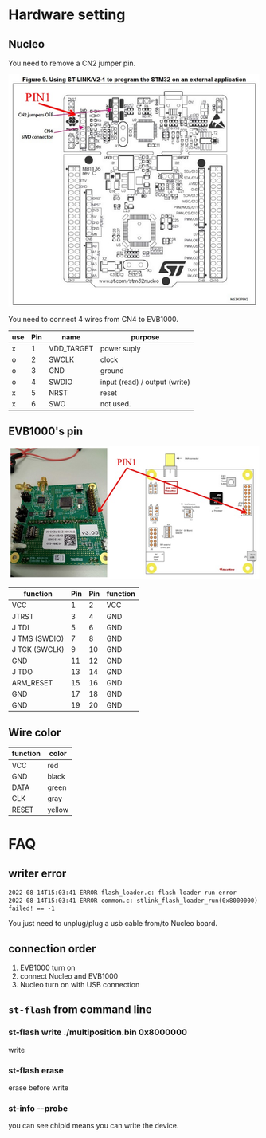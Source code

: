 # Hardware setting

## Nucleo

You need to remove a CN2 jumper pin.

![nucleo flash](fig/001_nucleo_flash.jpg)

You need to connect 4 wires from CN4 to EVB1000.

| use | Pin | name       | purpose                       |
|-----|-----|------------|-------------------------------|
| x   | 1   | VDD_TARGET | power suply                   |
| o   | 2   | SWCLK      | clock                         |
| o   | 3   | GND        | ground                        |
| o   | 4   | SWDIO      | input (read) / output (write) |
| x   | 5   | NRST       | reset                         |
| x   | 6   | SWO        | not used.                     |


## EVB1000's pin

![evb1000_flash](fig/002_evb1000_flash.jpg)

| function      | Pin | Pin | function |
|---------------|-----|-----|----------|
| VCC           | 1   | 2   | VCC      |
| JTRST         | 3   | 4   | GND      |
| J TDI         | 5   | 6   | GND      |
| J TMS (SWDIO) | 7   | 8   | GND      |
| J TCK (SWCLK) | 9   | 10  | GND      |
| GND           | 11  | 12  | GND      |
| J TDO         | 13  | 14  | GND      |
| ARM_RESET     | 15  | 16  | GND      |
| GND           | 17  | 18  | GND      |
| GND           | 19  | 20  | GND      |

## Wire color


| function | color  |
|----------|--------|
| VCC      | red    |
| GND      | black  |
| DATA     | green  |
| CLK      | gray   |
| RESET    | yellow |


# FAQ

## writer error

```
2022-08-14T15:03:41 ERROR flash_loader.c: flash loader run error
2022-08-14T15:03:41 ERROR common.c: stlink_flash_loader_run(0x8000000) failed! == -1
```

You just need to unplug/plug a usb cable from/to Nucleo board.

## connection order

1. EVB1000 turn on
2. connect Nucleo and EVB1000
3. Nucleo turn on with USB connection


## `st-flash` from command line

### st-flash write ./multiposition.bin 0x8000000

write

### st-flash erase

erase before write


### st-info --probe

you can see chipid means you can write the device.
